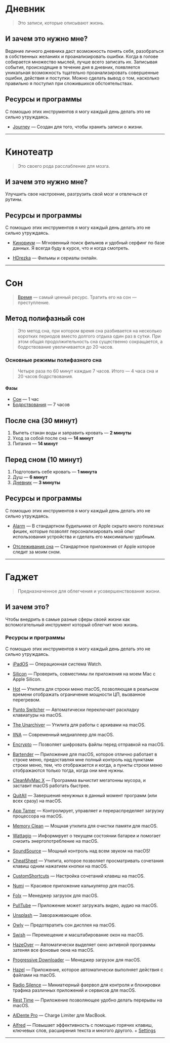 


# Дневник

> Это записи, которые описывают жизнь.

## И зачем это нужно мне?

Ведение личного дневника даст возможность понять себя, разобраться в собственных желаниях и проанализировать ошибки. Когда в голове собирается множество мыслей, лучше всего записать их. Записывая события, происходящие в течение дня в дневник, появляется уникальная возможность тщательно проанализировать совершенные ошибки, действия и поступки. Можно сделать вывод о том, насколько правильно я поступил при сложившихся обстоятельствах.

## Ресурсы и программы

С помощью этих инструментов я могу каждый день делать это не сильно утруждаясь.

- [Journey](https://journey.cloud) — Создан для того, чтобы хранить записи о жизни.

---

# Кинотеатр

> Это своего рода расслабление для мозга.

## И зачем это нужно мне?

Улучшить свое настроение, разгрузить свой мозг и отвлечься от рутины.

## Ресурсы и программы

С помощью этих инструментов я могу каждый день делать это не сильно утруждаясь.

- [Кинориум](https://ru.kinorium.com) — Мгновенный поиск фильмов и удобный серфинг по базе данных. Я всегда буду в курсе, что и когда смотреть.

- [HDrezka](https://hdrezka.me) — Фильмы и сериалы онлайн.

---

# Сон

> [Время](#Время) — самый ценный ресурс. Тратить его на сон — преступление.

## Метод полифазный сон

> Это метод сна, при котором время сна разбивается на несколько коротких периодов вместо долгого отдыха один раз в сутки. При этом общая продолжительность сна существенно сокращается, а бодрствование увеличивается до 20 часов.

### Основные режимы полифазного сна

> Четыре раза по 60 минут каждые 7 часов. Итого — 4 часа сна и 20 часов бодрствования.

#### Фазы

- [Сон](#Сон) — 1 час
- [Бодрствования](#Метод-GTD) — 7 часов

## После сна (30 минут)

1. Выпеть стакан воды и заправить кровать — **2 минуты**
2. Уход за собой после сна — **14 минут**
3. Питания — **14 минут**

## Перед сном (10 минут)

1. Подготовить себе кровать — **1 минута**
2. Душ — **6 минут**
3. [Дневник](#Дневник) — **3 минуты**

## Ресурсы и программы

С помощью этих инструментов я могу каждый день делать это не сильно утруждаясь.

- [Alarm](https://support.apple.com/kb/index?currentPage=1&doctype=&includeArchived=false&locale=ru_RU&page=search&product=&q=Будильник&src=globalnav_support&type=organic) — В стандартном будильнике от Apple скрыто много полезных фишек, которые позволят персонализировать мой опыт использования устройства и сделать его максимально удобным.

- [Отслеживания сна](https://support.apple.com/kb/index?page=search&q=Сон&product=&doctype=&currentPage=1&includeArchived=false&locale=ru_RU&src=globalnav_support&type=organic) — Стандартное приложения от Apple которое следит за моим сном.

---

# Гаджет

> Предназначенное для облегчения и усовершенствования жизни.

## И зачем это?

Чтобы внедрить в самые разные сферы своей жизни как вспомогательный инструмент который облегчит мою жизнь.

### Ресурсы и программы

С помощью этих инструментов я могу каждый день делать это не сильно утруждаясь.


- [iPadOS](https://www.apple.com/watch) — Операционная система Watch.

- [Silicon](https://xs-labs.com/en/apps/silicon/overview) — Проверить, совместимы ли приложения на моем Mac с Apple Silicon.

- [Hot](https://xs-labs.com/en/apps/hot/overview) — Утилита для строки меню macOS, позволяющая в реальном времени отображать ограничение мощности ЦП, вызванное перегревом.

- [Punto Switcher](https://yandex.ru/soft/punto/mac) — Автоматически переключает раскладку клавиатуры на macOS.

- [The Unarchiver](https://macpaw.com/the-unarchiver) — Утилита для работы с архивами на macOS.

- [IINA](https://iina.io) — Современный медиаплеер для macOS.

- [Encrypto](https://macpaw.com/encrypto) — Позволяет шифровать файлы перед отправкой на macOS.

- [Bartender](https://www.macbartender.com) — Приложение для macOS, которое отлично работает в строке меню, предоставляя мне полный контроль над пунктами строки меню, тем, что отображается и когда, а пункты строки меню отображаются только тогда, когда они мне нужны.

- [CleanMyMac X](https://macpaw.com/ru/cleanmymac) — Программа вычистит мегатонны мусора, и заставит macOS работать быстрее.

- [QuitAll](https://amicoapps.com/app/quitall) — Завершения ненужных в данный момент программ (или всех сразу) на macOS.

- [App Tamer](https://www.stclairsoft.com/AppTamer/index.html) — Контролирует, управляет и перераспределяет загрузку процессора на macOS.

- [Memory Clean](https://fiplab.com/apps/memory-clean-3-for-mac) — Мощная утилита для очистки памяти для macOS.

- [Wattagio](https://filincode.com) — Информирует о текущем состоянии батареи и помогает снизить энергопотребление на macOS.

- [SoundSource](https://rogueamoeba.com/soundsource) — Мощный контроль над всем звуком на macOS!

- [CheatSheet](https://www.mediaatelier.com/CheatSheet) — Утилита, которое позволяет просматривать сочетания клавиш одним нажатием кнопки на macOS.

- [CustomShortcuts](https://www.houdah.com/customShortcuts/?ref=mediaatelier) — Настройка сочетаний клавиш на macOS.

- [Numi](https://numi.app) — Красивое приложение калькулятор для macOS.

- [Folx](https://www.mac-downloader.com) — Менеджер загрузок для macOS.

- [PullTube](https://mymixapps.com/pulltube) — Приложение может загружать видео, аудио на macOS.

- [Unsplash](https://unsplash.com) — Завораживающие обои.

- [Owly](https://fiplab.com) — Предотвратить сон дисплея на macOS.

- [Swish](https://highlyopinionated.co/swish) — Перемещение и масштабирование окон на macOS.

- [HazeOver](https://hazeover.com) — Автоматически выделяет окно активной программы затеняя все фоновые окна на macOS.

- [Progressive Downloader](https://www.macpsd.net) — Менеджер загрузок для macOS.

- [Hazel](https://www.noodlesoft.com) — Приложение, которое автоматически выполняет действия с файлами на macOS.

- [Radio Silence](https://radiosilenceapp.com) — Миниатюрный фаервол для контроля и блокировки трафика различных приложений и сервисов для macOS.

- [Rest Time](https://www.publicspace.net/RestTime/index.html) — Приложение позволяющее удобно делать перерывы на macOS.

- [AlDente Pro](https://apphousekitchen.com) — Charge Limiter для MacBook.

- [Alfred](https://www.alfredapp.com) — Повышает эффективность с помощью горячих клавиш, ключевых слов, расширения текста и многого другого. + [Settings](/LIFE/gadget/alfred-settings)

---
